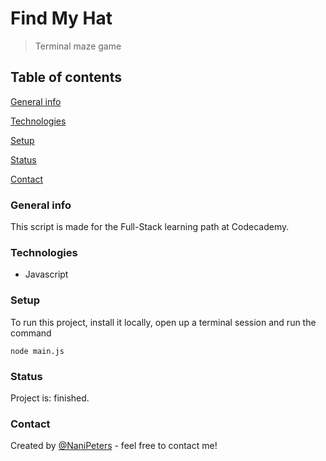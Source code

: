 # Find My Hat

>Terminal maze game 

## Table of contents
[General info](#General-info)

[Technologies](#Technologies)

[Setup](#Setup)

[Status](#Status)

[Contact](#Contact)
### General info 

This script is made for the Full-Stack learning path at Codecademy.

### Technologies

- Javascript

### Setup

To run this project, install it locally, open up a terminal session and run the command
```
node main.js
```
### Status

Project is: finished.

### Contact

Created by [@NaniPeters](https://www.github.com/NaniPeters) - feel free to contact me!
